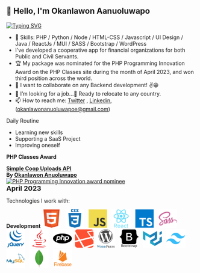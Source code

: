 ## 👋 Hello, I'm Okanlawon Aanuoluwapo
 
[![Typing SVG](https://readme-typing-svg.herokuapp.com/?lines=Welcome+to+my+Github+Profile;I'm+a+FullStack+Sofware+Engineer;Experience+Software+Developer;with+more+than+5+years+work+experience;Always+learning+new+things+😃)](https://git.io/typing-svg)


- 🌱 Skills: PHP / Python / Node / HTML-CSS / Javascript / UI Design / Java / ReactJs / MUI / SASS / Bootstrap / WordPress 
- I've developed a cooperative app for financial organizations for both Public and Civil Servants. 
- 🏆 My package was nominated for the PHP Programming Innovation Award on the PHP Classes site during the month of April 2023, and won third position across the world.
- 👯 I want to collaborate on any Backend development! ✌😁
- 🤔 I’m looking for a job...🙏 Ready to relocate to any country.
- 📫 How to reach me: [Twitter](https://twitter/tunsabaze) , [Linkedin](https://www.linkedin.com/in/anuoluwapo-okanlawon-30a27b1b5/),  (okanlawonanuoluwapoe@gmail.com) 

Daily Routine
- Learning new skills
- Supporting a SaaS Project
- Improving oneself

**PHP Classes Award**

<b><a href="https://www.phpclasses.org/package/12835-PHP-Store-financial-data-in-SQL-server-from-Excel-file.html">Simple Coop Uploads API</a><br>
   By <a href="https://www.phpclasses.org/browse/author/1608642.html">Okanlawon Anuoluwapo</a></b><br>
   <a href="https://www.phpclasses.org/award/innovation/"><img src="https://www.phpclasses.org/award/innovation/nominee.gif" width="89" height="89" alt="PHP Programming Innovation award nominee" title="PHP Programming Innovation award nominee" border="0"></a><br><b><span style="font-size: large">April 2023<br></span></b>

Technologies I work with:

**Development**
<img src="https://github.com/devicons/devicon/blob/master/icons/html5/html5-original.svg" title="HTML5" alt="HTML" width="50" height="50"/>&nbsp;&nbsp;&nbsp;<img src="https://github.com/devicons/devicon/blob/master/icons/css3/css3-plain-wordmark.svg"  title="CSS3" alt="CSS" width="50" height="50"/>&nbsp;&nbsp;&nbsp;<img src="https://github.com/devicons/devicon/blob/master/icons/javascript/javascript-original.svg" alt="Javascript logo" width="50" height="50">&nbsp;&nbsp;&nbsp;<img src="https://github.com/devicons/devicon/blob/master/icons/react/react-original-wordmark.svg" alt="React logo" width="50" height="50">&nbsp;&nbsp;&nbsp;<img src="https://github.com/devicons/devicon/blob/master/icons/typescript/typescript-original.svg" alt="TypeScript logo" width="50" height="50">&nbsp;&nbsp;&nbsp;<img src="https://github.com/devicons/devicon/blob/master/icons/sass/sass-original.svg" alt="Sass logo" width="50" height="50">&nbsp;&nbsp;&nbsp;<img src="https://github.com/devicons/devicon/blob/master/icons/jquery/jquery-plain-wordmark.svg" alt="jQuery logo" width="50" height="50">&nbsp;&nbsp;&nbsp;<img src="https://github.com/devicons/devicon/blob/master/icons/java/java-plain.svg" alt="JAVA logo" width="50" height="50">&nbsp;&nbsp;&nbsp;<img src="https://github.com/devicons/devicon/blob/master/icons/php/php-plain.svg" alt="PHP logo" width="50" height="50">&nbsp;&nbsp;<img src="https://github.com/devicons/devicon/blob/master/icons/laravel/laravel-plain.svg" alt="Laravel logo" width="50" height="50">&nbsp;&nbsp;<img src="https://github.com/devicons/devicon/blob/master/icons/wordpress/wordpress-original.svg" alt="WordPress logo" width="50" height="50">&nbsp;&nbsp;&nbsp;<img src="https://github.com/devicons/devicon/blob/master/icons/bootstrap/bootstrap-plain-wordmark.svg" alt="Bootstrap logo" width="50" height="50">&nbsp;&nbsp;&nbsp;<img src="https://github.com/devicons/devicon/blob/master/icons/materialui/materialui-original.svg" alt="Material UI logo" width="50" height="50">&nbsp;&nbsp;&nbsp;<img src="https://github.com/devicons/devicon/blob/master/icons/tailwindcss/tailwindcss-plain.svg" alt="TailwindCSS logo" width="50" height="50">&nbsp;&nbsp;&nbsp;<img src="https://github.com/devicons/devicon/blob/master/icons/mysql/mysql-original-wordmark.svg" title="MySQL"  alt="MySQL" width="50" height="50"/>&nbsp;&nbsp;&nbsp;<img src="https://github.com/devicons/devicon/blob/master/icons/mongodb/mongodb-original.svg" title="MongoDB" alt="MongoDB" width="50" height="50"/>&nbsp;&nbsp;&nbsp;<img src="https://github.com/devicons/devicon/blob/master/icons/firebase/firebase-plain-wordmark.svg" title="Firebase" alt="Firebase" width="50" height="50"/>&nbsp;

